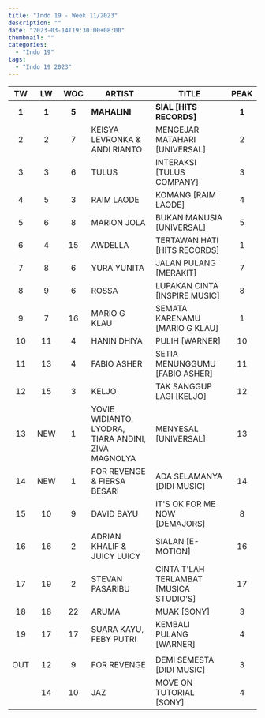 ```yaml
---
title: "Indo 19 - Week 11/2023"
description: ""
date: "2023-03-14T19:30:00+08:00"
thumbnail: ""
categories:
  - "Indo 19"
tags:
  - "Indo 19 2023"
---
```

<!--more-->
|TW|LW|WOC|ARTIST|TITLE|PEAK|
|:----:|:----:|:----:|----|----|:----:|
|**1**|**1**|**5**|**MAHALINI**|**SIAL [HITS RECORDS]**|**1**|
|2|2|7|KEISYA LEVRONKA & ANDI RIANTO|MENGEJAR MATAHARI [UNIVERSAL]|2|
|3|3|6|TULUS|INTERAKSI [TULUS COMPANY]|3|
|4|5|3|RAIM LAODE|KOMANG [RAIM LAODE]|4|
|5|6|8|MARION JOLA|BUKAN MANUSIA [UNIVERSAL]|5|
|6|4|15|AWDELLA|TERTAWAN HATI [HITS RECORDS]|1|
|7|8|6|YURA YUNITA|JALAN PULANG [MERAKIT]|7|
|8|9|6|ROSSA|LUPAKAN CINTA [INSPIRE MUSIC]|8|
|9|7|16|MARIO G KLAU|SEMATA KARENAMU [MARIO G KLAU]|1|
|10|11|4|HANIN DHIYA|PULIH [WARNER]|10|
|11|13|4|FABIO ASHER|SETIA MENUNGGUMU [FABIO ASHER]|11|
|12|15|3|KELJO|TAK SANGGUP LAGI [KELJO]|12|
|13|NEW|1|YOVIE WIDIANTO, LYODRA, TIARA ANDINI, ZIVA MAGNOLYA|MENYESAL [UNIVERSAL]|13|
|14|NEW|1|FOR REVENGE & FIERSA BESARI|ADA SELAMANYA [DIDI MUSIC]|14|
|15|10|9|DAVID BAYU|IT'S OK FOR ME NOW [DEMAJORS]|8|
|16|16|2|ADRIAN KHALIF & JUICY LUICY|SIALAN [E-MOTION]|16|
|17|19|2|STEVAN PASARIBU|CINTA T'LAH TERLAMBAT [MUSICA STUDIO'S]|17|
|18|18|22|ARUMA|MUAK [SONY]|3|
|19|17|17|SUARA KAYU, FEBY PUTRI|KEMBALI PULANG [WARNER]|4|
| | | | | | |
|OUT|12|9|FOR REVENGE|DEMI SEMESTA [DIDI MUSIC]|3|
| |14|10|JAZ|MOVE ON TUTORIAL [SONY]|4|